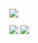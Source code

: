 ![](http://github-profile-summary-cards.vercel.app/api/cards/profile-details?username=Annarepk&theme=moonlight)

![](http://github-profile-summary-cards.vercel.app/api/cards/stats?username=Annarepk&theme=moonlight) ![](http://github-profile-summary-cards.vercel.app/api/cards/repos-per-language?username=Annarepk&theme=moonlight)


